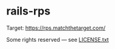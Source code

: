 # rails-rps

Target: https://rps.matchthetarget.com/

Some rights reserved — see [LICENSE.txt](LICENSE.txt)
